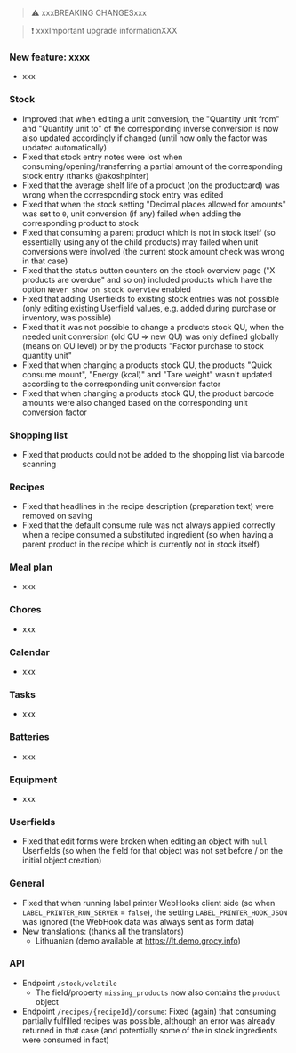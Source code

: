> ⚠️ xxxBREAKING CHANGESxxx

> ❗ xxxImportant upgrade informationXXX

### New feature: xxxx

- xxx

### Stock

- Improved that when editing a unit conversion, the "Quantity unit from" and "Quantity unit to" of the corresponding inverse conversion is now also updated accordingly if changed (until now only the factor was updated automatically)
- Fixed that stock entry notes were lost when consuming/opening/transferring a partial amount of the corresponding stock entry (thanks @akoshpinter)
- Fixed that the average shelf life of a product (on the productcard) was wrong when the corresponding stock entry was edited
- Fixed that when the stock setting "Decimal places allowed for amounts" was set to `0`, unit conversion (if any) failed when adding the corresponding product to stock
- Fixed that consuming a parent product which is not in stock itself (so essentially using any of the child products) may failed when unit conversions were involved (the current stock amount check was wrong in that case)
- Fixed that the status button counters on the stock overview page ("X products are overdue" and so on) included products which have the option `Never show on stock overview` enabled
- Fixed that adding Userfields to existing stock entries was not possible (only editing existing Userfield values, e.g. added during purchase or inventory, was possible)
- Fixed that it was not possible to change a products stock QU, when the needed unit conversion (old QU => new QU) was only defined globally (means on QU level) or by the products "Factor purchase to stock quantity unit"
- Fixed that when changing a products stock QU, the products "Quick consume mount", "Energy (kcal)" and "Tare weight" wasn't updated according to the corresponding unit conversion factor
- Fixed that when changing a products stock QU, the product barcode amounts were also changed based on the corresponding unit conversion factor

### Shopping list

- Fixed that products could not be added to the shopping list via barcode scanning

### Recipes

- Fixed that headlines in the recipe description (preparation text) were removed on saving
- Fixed that the default consume rule was not always applied correctly when a recipe consumed a substituted ingredient (so when having a parent product in the recipe which is currently not in stock itself)

### Meal plan

- xxx

### Chores

- xxx

### Calendar

- xxx

### Tasks

- xxx

### Batteries

- xxx

### Equipment

- xxx

### Userfields

- Fixed that edit forms were broken when editing an object with `null` Userfields (so when the field for that object was not set before / on the initial object creation)

### General

- Fixed that when running label printer WebHooks client side (so when `LABEL_PRINTER_RUN_SERVER` = `false`), the setting `LABEL_PRINTER_HOOK_JSON` was ignored (the WebHook data was always sent as form data)
- New translations: (thanks all the translators)
  - Lithuanian (demo available at <https://lt.demo.grocy.info>)

### API

- Endpoint `/stock/volatile`
  - The field/property `missing_products` now also contains the `product` object
- Endpoint `/recipes/{recipeId}/consume`: Fixed (again) that consuming partially fulfilled recipes was possible, although an error was already returned in that case (and potentially some of the in stock ingredients were consumed in fact)
